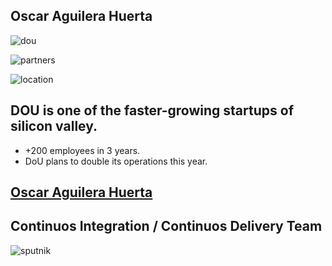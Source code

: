 ## Oscar Aguilera Huerta 

![dou](https://www.cloudbees.com/sites/default/files/20170704001638_logo_dou_1.png)


![partners](../../../img/partners.png)


![location](../../../img/locations_dou.png)


## DOU is one of the faster-growing startups of silicon valley.

* +200 employees in 3 years.
* DoU plans to double its operations this year.


<!-- .slide: data-background="../../../img/LinkedIn-Groups.jpg" data-background-size="50% 50%" -->

## [Oscar Aguilera Huerta](https://www.linkedin.com/in/oscar-aguilera-huerta-6bb23761/)


## Continuos Integration / Continuos Delivery Team

![sputnik](img/sputnik.png)